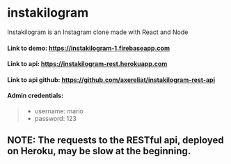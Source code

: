 # instakilogram
Instakilogram is an Instagram clone made with React and Node

#### Link to demo: https://instakilogram-1.firebaseapp.com
#### Link to api: https://instakilogram-rest.herokuapp.com
#### Link to api github: https://github.com/axereliat/instakilogram-rest-api

#### Admin credentials:
> - username: mario
> - password: 123

## NOTE: The requests to the RESTful api, deployed on Heroku, may be slow at the beginning.
